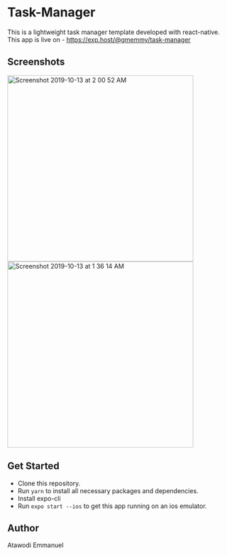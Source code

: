 # Task-Manager
This is a lightweight task manager template developed with react-native.
This app is live on - https://exp.host/@gmemmy/task-manager

## Screenshots
<img width="419" alt="Screenshot 2019-10-13 at 2 00 52 AM" src="https://user-images.githubusercontent.com/36506774/66709502-8fb11780-ed5d-11e9-80d7-ad9d898242bc.png"> <img width="419" alt="Screenshot 2019-10-13 at 1 36 14 AM" src="https://user-images.githubusercontent.com/36506774/66709488-5ed0e280-ed5d-11e9-9273-6d707e34dbc5.png"> 

## Get Started
* Clone this repository.
* Run `yarn` to install all necessary packages and dependencies.
* Install expo-cli
* Run `expo start --ios` to get this app running on an ios emulator.

## Author
Atawodi Emmanuel
